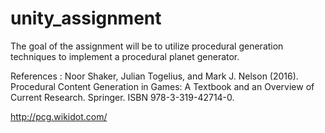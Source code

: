 # unity_assignment

The goal of the assignment will be to utilize procedural generation techniques to implement a procedural planet generator. 

References :
Noor Shaker, Julian Togelius, and Mark J. Nelson (2016). Procedural Content Generation in Games: A Textbook and an Overview of Current Research. Springer. ISBN 978-3-319-42714-0.

http://pcg.wikidot.com/
